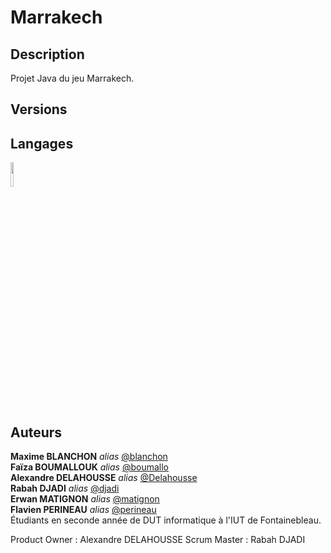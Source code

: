 # Marrakech 
## Description
Projet Java du jeu Marrakech.

## Versions

## Langages
[<img src="https://camo.githubusercontent.com/0fb6c3a56d588875bbab00cbc267f4ef85ea0c23/68747470733a2f2f75706c6f61642e77696b696d656469612e6f72672f77696b6970656469612f656e2f7468756d622f332f33302f4a6176615f70726f6772616d6d696e675f6c616e67756167655f6c6f676f2e7376672f33303070782d4a6176615f70726f6772616d6d696e675f6c616e67756167655f6c6f676f2e7376672e706e67" width="10%" height="10%">](https://www.java.com/)


## Auteurs
 
**Maxime BLANCHON** _alias_ [@blanchon](https://dwarves.iut-fbleau.fr/git/blanchon)  
**Faïza BOUMALLOUK** _alias_ [@boumallo](https://dwarves.iut-fbleau.fr/git/boumallo)  
**Alexandre DELAHOUSSE** _alias_ [@Delahousse](https://dwarves.iut-fbleau.fr/git/delahous)  
**Rabah DJADI** _alias_ [@djadi](https://dwarves.iut-fbleau.fr/git/djadi)    
**Erwan MATIGNON** _alias_ [@matignon](https://dwarves.iut-fbleau.fr/git/matignon)  
**Flavien PERINEAU** _alias_ [@perineau](https://dwarves.iut-fbleau.fr/git/perineau)  
Étudiants en seconde année de DUT informatique à l'IUT de Fontainebleau.  

Product Owner : Alexandre DELAHOUSSE
Scrum Master  : Rabah     DJADI